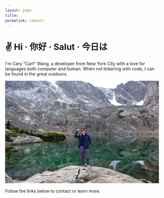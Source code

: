 ```yaml
---
layout: page
title: 
permalink: /about/
---
```


# ✌️ Hi · 你好 · Salut · 今日は
I'm Cary "Cart" Wang, a developer from New York City with a love for languages both computer and human.  When not tinkering with code, I can be found in the great outdoors.

<p align="center">
  <img src="/assets/Rocky Mountains Profile Pic.jpg" alt="Sky Pond in RMNP, Oct 2024" />
</p>

Follow the links below to contact or learn more.